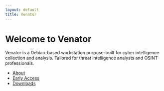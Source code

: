 ```yaml
---
layout: default
title: Venator
---
```


# Welcome to Venator

Venator is a Debian-based workstation purpose-built for cyber intelligence collection and analysis. Tailored for threat intelligence analysts and OSINT professionals.

- [About](about.md)
- [Early Access](early-access.md)
- [Downloads](downloads.md)
